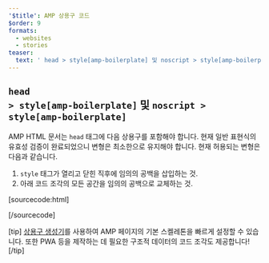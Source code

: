 ```yaml
---
'$title': AMP 상용구 코드
$order: 9
formats:
  - websites
  - stories
teaser:
  text: ' head > style[amp-boilerplate] 및 noscript > style[amp-boilerplate]'
---
```


<!--
This file is imported from https://github.com/ampproject/amphtml/blob/master/spec/amp-boilerplate.md.
Please do not change this file.
If you have found a bug or an issue please
have a look and request a pull request there.
-->

<!---
Copyright 2015 The AMP HTML Authors. All Rights Reserved.

Licensed under the Apache License, Version 2.0 (the "License");
you may not use this file except in compliance with the License.
You may obtain a copy of the License at

      http://www.apache.org/licenses/LICENSE-2.0

Unless required by applicable law or agreed to in writing, software
distributed under the License is distributed on an "AS-IS" BASIS,
WITHOUT WARRANTIES OR CONDITIONS OF ANY KIND, either express or implied.
See the License for the specific language governing permissions and
limitations under the License.
-->

## <code>head > style[amp-boilerplate]</code> 및 <code>noscript > style[amp-boilerplate]</code> <a></a>

AMP HTML 문서는 `head` 태그에 다음 상용구를 포함해야 합니다. 현재 일반 표현식의 유효성 검증이 완료되었으니 변형은 최소한으로 유지해야 합니다. 현재 허용되는 변형은 다음과 같습니다.

1. `style` 태그가 열리고 닫힌 직후에 임의의 공백을 삽입하는 것.
2. 아래 코드 조각의 모든 공간을 임의의 공백으로 교체하는 것.

<!-- prettier-ignore-start -->

[sourcecode:html]
<style amp-boilerplate>body{-webkit-animation:-amp-start 8s steps(1,end) 0s 1 normal both;-moz-animation:-amp-start 8s steps(1,end) 0s 1 normal both;-ms-animation:-amp-start 8s steps(1,end) 0s 1 normal both;animation:-amp-start 8s steps(1,end) 0s 1 normal both}@-webkit-keyframes -amp-start{from{visibility:hidden}to{visibility:visible}}@-moz-keyframes -amp-start{from{visibility:hidden}to{visibility:visible}}@-ms-keyframes -amp-start{from{visibility:hidden}to{visibility:visible}}@-o-keyframes -amp-start{from{visibility:hidden}to{visibility:visible}}@keyframes -amp-start{from{visibility:hidden}to{visibility:visible}}</style><noscript><style amp-boilerplate>body{-webkit-animation:none;-moz-animation:none;-ms-animation:none;animation:none}</style></noscript>
[/sourcecode]

<!-- prettier-ignore-end -->

[tip] [상용구 생성기](https://amp.dev/boilerplate)를 사용하여 AMP 페이지의 기본 스켈레톤을 빠르게 설정할 수 있습니다. 또한 PWA 등을 제작하는 데 필요한 구조적 데이터의 코드 조각도 제공합니다! [/tip]
